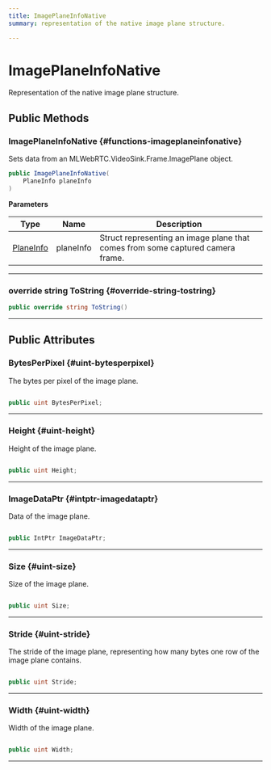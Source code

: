 ```yaml
---
title: ImagePlaneInfoNative
summary: representation of the native image plane structure. 

---
```


# ImagePlaneInfoNative




Representation of the native image plane structure.   





## Public Methods

###  ImagePlaneInfoNative {#functions-imageplaneinfonative}

Sets data from an MLWebRTC.VideoSink.Frame.ImagePlane object. 

```csharp
public ImagePlaneInfoNative(
    PlaneInfo planeInfo
)
```


**Parameters**

| Type | Name  | Description  | 
|--|--|--|
| [PlaneInfo](/versioned_docs/version-31-Aug-2023/unity-api/api/UnityEngine.XR.MagicLeap/MLWebRTC/VideoSink/Frame/UnityEngine.XR.MagicLeap.MLWebRTC.VideoSink.Frame.PlaneInfo.md) |planeInfo|Struct representing an image plane that comes from some captured camera frame. |






-----------

### override string ToString {#override-string-tostring}

```csharp
public override string ToString()
```






-----------

## Public Attributes

### BytesPerPixel {#uint-bytesperpixel}

The bytes per pixel of the image plane. 

```csharp

public uint BytesPerPixel;

```






-----------

### Height {#uint-height}

Height of the image plane. 

```csharp

public uint Height;

```






-----------

### ImageDataPtr {#intptr-imagedataptr}

Data of the image plane. 

```csharp

public IntPtr ImageDataPtr;

```






-----------

### Size {#uint-size}

Size of the image plane. 

```csharp

public uint Size;

```






-----------

### Stride {#uint-stride}

The stride of the image plane, representing how many bytes one row of the image plane contains. 

```csharp

public uint Stride;

```






-----------

### Width {#uint-width}

Width of the image plane. 

```csharp

public uint Width;

```






-----------


